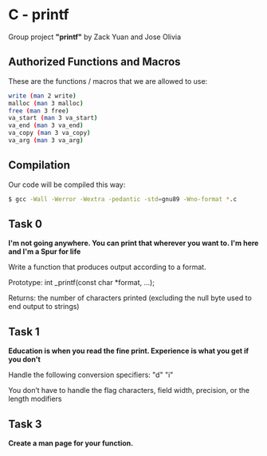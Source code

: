 # C - printf

Group project **"printf"** by Zack Yuan and Jose Olivia

## Authorized Functions and Macros

These are the functions / macros that we are allowed to use:

```bash
write (man 2 write)
malloc (man 3 malloc)
free (man 3 free)
va_start (man 3 va_start)
va_end (man 3 va_end)
va_copy (man 3 va_copy)
va_arg (man 3 va_arg)
```

## Compilation

Our code will be compiled this way:

```bash
$ gcc -Wall -Werror -Wextra -pedantic -std=gnu89 -Wno-format *.c
```
## Task 0
**I'm not going anywhere. You can print that wherever you want to. I'm here and I'm a Spur for life**

Write a function that produces output according to a format.

Prototype: int _printf(const char *format, ...);

Returns: the number of characters printed (excluding the null byte used to end output to strings)

## Task 1
**Education is when you read the fine print. Experience is what you get if you don't**

Handle the following conversion specifiers: "d" "i"

You don’t have to handle the flag characters, field width, precision, or the length modifiers

## Task 3
**Create a man page for your function.**
